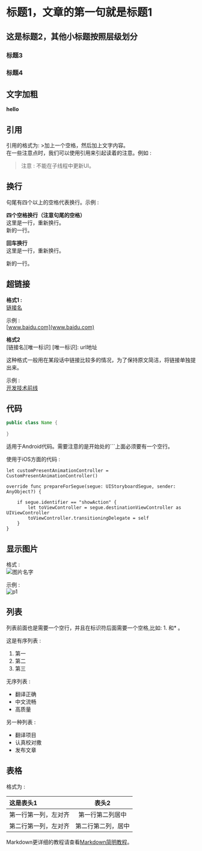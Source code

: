 # 标题1，文章的第一句就是标题1

## 这是标题2，其他小标题按照层级划分
### 标题3
### 标题4

## 文字加粗
**hello**

## 引用
引用的格式为: >加上一个空格，然后加上文字内容。      
在一些注意点时，我们可以使用引用来引起读着的注意。例如 : 

> 注意 : 不能在子线程中更新UI。


## 换行

句尾有四个以上的空格代表换行。示例 :

**四个空格换行（注意句尾的空格）**       
这里是一行，重新换行。       
新的一行。


**回车换行**    
这里是一行，重新换行。

新的一行。

## 超链接
**格式1 :**      
[链接名](地址)

示例 :     
[www.baidu.com](www.baidu.com)

**格式2**      
[链接名][唯一标识]
[唯一标识]: url地址 

这种格式一般用在某段话中链接比较多的情况，为了保持原文简洁，将链接单独提出来。   

示例 :    
[开发技术前线][devtf]

[devtf]: http://www.devtf.cn 

## 代码

```java
public class Name {
	
}
```

适用于Android代码。需要注意的是开始处的```上面必须要有一个空行。

使用于iOS方面的代码 :    

```
let customPresentAnimationController = CustomPresentAnimationController()

override func prepareForSegue(segue: UIStoryboardSegue, sender: AnyObject?) {
        
    if segue.identifier == "showAction" {
        let toViewController = segue.destinationViewController as UIViewController
        toViewController.transitioningDelegate = self
    }
}
```

## 显示图片
格式 :    
![图片名字](图片链接)

示例 :    
![p1](http://img.blog.csdn.net/20150416165133627)


## 列表 
列表前面也是需要一个空行，并且在标识符后面需要一个空格,比如: 1. 和* 。     

这是有序列表 : 

1. 第一
2. 第二
3. 第三

无序列表 : 

* 翻译正确
* 中文流畅
* 高质量

另一种列表 :     

- 翻译项目
- 认真校对撒
- 发布文章

## 表格 
格式为 :     

|  	  这是表头1		| 		表头2 		|
|:-------------|:-------------:|
| 第一行第一列，左对齐| 第一行第二列居中  |
| 第二行第一列，左对齐| 第二行第二列，居中  |


Markdown更详细的教程请查看[Markdown简明教程](http://wowubuntu.com/markdown/)。